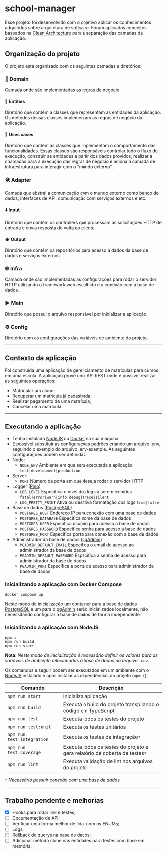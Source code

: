 # school-manager

Esse projeto foi desenvolvido com o objetivo aplicar os conhecimentos adquiridos sobre arquitetura de software.
Foram aplicados conceitos baseados na [Clean Architecture](https://blog.cleancoder.com/uncle-bob/2012/08/13/the-clean-architecture.html) para a separação das camadas da aplicação.

## Organização do projeto

O projeto está organizado com os seguintes camadas e diretórios:

### 🥝 Domain

Camada onde são implementadas as regras de negócio.

#### 👤 Entities

Diretório que contêm a classes que representam as entidades da aplicação. Os métodos dessas classes implementam as regras de negócio da aplicação.

#### 🔀 Uses cases

Diretório que contêm as classes que implementam o comportamento das funcionalidades. Essas classes são responsáveis controlar todo o fluxo de execução, construir as entidades a partir dos dados providos, realizar a chamadas para a execução das regras de negócio e aciona a camada de infraestrutura para interagir com o "mundo externo".

### 🛠️ Adapter

Camada que abstrai a comunicação com o mundo externo como banco de dados, interfaces de API, comunicação com serviços externos e etc.

#### ⬇️ Input

Diretório que contêm os controllers que processam as solicitações HTTP de entrada e envia resposta de volta ao cliente.

#### ⬆️ Output

Diretório que contêm os repositórios para acesso a dados da base de dados e serviços externos.

### 🌐 Infra

Camada onde são implementadas as configurações para rodar o servidor HTTP utilizando o framework web escolhido e a conexão com a base de dados.

### ▶️ Main

Diretório que possui o arquivo responsável por inicializar a aplicação.

### ⚙️ Config

Diretório com as configurações das variáveis de ambiente do projeto.

___

## Contexto da aplicação

Foi construída uma aplicação de gerenciamento de matriculas para cursos em uma escola. A aplicação provê uma API REST onde é possível realizar as seguintes operações:

* Matricular um aluno;
* Recuperar um matrícula já cadastrada;
* Realizar pagamento de uma matrícula;
* Cancelar uma matrícula.

___

## Executando a aplicação

* Tenha instalado [NodeJS](https://nodejs.org) ou [Docker](https://docs.docker.com) na sua máquina.
* É possível substituir as configurações padrões criando um arquivo .env, seguindo o exemplo do arquivo .env-example.
As seguintes configurações podem ser definidas:
* Node:
  * `NODE_ENV` Ambiente em que será executada a aplicação `test|development|production`
* Server:
  * `PORT` Número da porta em que deseja rodar o servidor HTTP
* Logger ([Pino](https://github.com/pinojs/pino))
  * `LOG_LEVEL` Especifica o nível dos logs a serem exibidos `fatal|error|warn|info|debug|trace|silent`
  * `LOG_PRETTY_PRINT` Ativa ou desativa formatação dos logs `true|false`
* Base de dados ([PostgreSQL](https://www.postgresql.org/))
  * `POSTGRES_HOST` Endereço IP para conexão com uma base de dados
  * `POSTGRES_DATABASE` Especifica nome da base de dados
  * `POSTGRES_USER` Especifica usuário para acesso a base de dados
  * `POSTGRES_PASSWORD` Especifica senha para acesso a base de dados
  * `POSTGRES_PORT` Especifica porta para conexão com a base de dados
* Administrador da base de dados ([pgAdmin](https://www.pgadmin.org/))
  * `PGADMIN_DEFAULT_EMAIL` Especifica o email de acesso ao administrador da base de dados
  * `PGADMIN_DEFAULT_PASSWORD` Especifica a senha de acesso para administrador da base de dados
  * `PGADMIN_PORT` Especifica a porta de acesso para administrador da base de dados

### Inicializando a aplicação com Docker Compose

~~~shell
docker compose up
~~~

Neste modo de inicialização um container para a base de dados [PostgreSQL](https://www.postgresql.org/) e um para o [pgAdmin](https://www.pgadmin.org/) serão inicializados localmente, não necessitando configurar a base de dados de forma independente.

### Inicializando a aplicação com NodeJS

~~~shell
npm i
npm run build
npm run start
~~~

**Nota**: _Neste modo de inicialização é necessário definir os valores para as variaveis de ambiente relacionadas a base de dados no arquivo `.env`_.

Os comandos a seguir podem ser executados em um ambiente com o [NodeJS](https://nodejs.org) instalado e após instalar as dependências do projeto (`npm i`).

Comando   | Descrição
--------- | ------
`npm run start` | Inicializa aplicação
`npm run build` | Executa o build do projeto transpilando o código em TypeScript
`npm run test` | Executa todos os testes do projeto
`npm run test:unit` | Executa os testes unitários
`npm run test:integration` | Executa os testes de integração`*`
`npm run test:coverage` | Executa todos os testes do projeto e gera relatório de coberta de testes`*`
`npm run lint` | Executa validação de lint nos arquivos do projeto

`*` _Necessário possuir conexão com uma base de dados_
___

## Trabalho pendente e melhorias

* [x] Hooks para rodar link e testes;
* [ ] Documentação de API;
* [ ] Verificar uma forma melhor de lidar com os ENUMs;
* [ ] Logs;
* [ ] Rollback de querys na base de dados;
* [ ] Adicionar método clone nas entidades para testes com base em memória;
